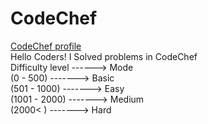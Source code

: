 # CodeChef
[CodeChef profile](https://www.codechef.com/users/suresh_4i2) <br> 
Hello Coders! I Solved problems in CodeChef <br>
Difficulty level ------> Mode <br>
(0   -  500)  -------> Basic <br>
(501 - 1000)  -------> Easy <br>
(1001 - 2000) -------> Medium <br>
(2000<    )   -------> Hard
